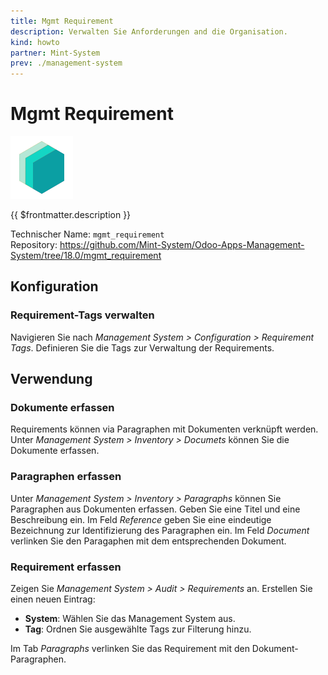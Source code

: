 ```yaml
---
title: Mgmt Requirement
description: Verwalten Sie Anforderungen and die Organisation.
kind: howto
partner: Mint-System
prev: ./management-system
---
```


# Mgmt Requirement

![icon_oms_box](attachments/icons_odoo_mint_system.png)

{{ $frontmatter.description }}

Technischer Name: `mgmt_requirement`\
Repository: <https://github.com/Mint-System/Odoo-Apps-Management-System/tree/18.0/mgmt_requirement>

## Konfiguration

### Requirement-Tags verwalten

Navigieren Sie nach _Management System > Configuration > Requirement Tags_. Definieren Sie die Tags zur Verwaltung der Requirements.

## Verwendung

### Dokumente erfassen

Requirements können via Paragraphen mit Dokumenten verknüpft werden. Unter _Management System > Inventory > Documets_ können Sie die Dokumente erfassen.

### Paragraphen erfassen

Unter _Management System > Inventory > Paragraphs_ können Sie Paragraphen aus Dokumenten erfassen. Geben Sie eine Titel und eine Beschreibung ein. Im Feld _Reference_ geben Sie eine eindeutige Bezeichnung zur Identifizierung des Paragraphen ein. Im Feld _Document_ verlinken Sie den Paragaphen mit dem entsprechenden Dokument.

### Requirement erfassen

Zeigen Sie _Management System > Audit > Requirements_ an. Erstellen Sie einen neuen Eintrag:

- **System**: Wählen Sie das Management System aus.
- **Tag**: Ordnen Sie ausgewählte Tags zur Filterung hinzu.

Im Tab _Paragraphs_ verlinken Sie das Requirement mit den Dokument-Paragraphen.
